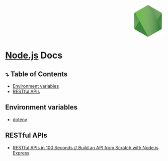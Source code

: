 <div align="end">
<img height="100" src="https://raw.githubusercontent.com/github/explore/80688e429a7d4ef2fca1e82350fe8e3517d3494d/topics/nodejs/nodejs.png" alt="nodejs"/>
</div>

# **[Node.js](https://nodejs.org/) Docs**

## :arrow_heading_down: Table of Contents

* [Environment variables](https://github.com/marcelosperalta/docs_nodejs#environment-variables)
* [RESTful APIs](https://github.com/marcelosperalta/docs_nodejs#restful-apis)

## Environment variables

* [dotenv](https://github.com/motdotla/dotenv)

## RESTful APIs

* [RESTful APIs in 100 Seconds // Build an API from Scratch with Node.js Express](./fireship/restful_api)